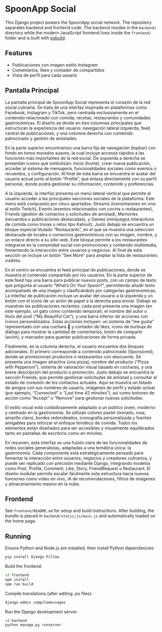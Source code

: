 # SpoonApp Social

This Django project powers the SpoonApp social network. The repository separates
backend and frontend code. The backend resides in the `backend/` directory while
the modern JavaScript frontend lives inside the `frontend/` folder and is built
with [esbuild](https://esbuild.github.io/).

## Features
* Publicaciones con imagen estilo Instagram
* Comentarios, likes y contador de compartidos
* Vista de perfil para cada usuario

## Pantalla Principal

La pantalla principal de SpoonApp Social representa el corazón de la red social culinaria. Se trata de una interfaz inspirada en plataformas como Facebook, Instagram y TikTok, pero centrada exclusivamente en el contenido relacionado con comida, recetas, restaurantes y comunidades gastronómicas. El diseño se divide en tres columnas principales que estructuran la experiencia del usuario: navegación lateral izquierda, feed central de publicaciones, y una columna derecha con contenido patrocinado y gestión de amistades.

En la parte superior encontramos una barra fija de navegación (topbar) con fondo en tonos morados suaves, la cual incluye accesos rápidos a las funciones más importantes de la red social. De izquierda a derecha se presentan iconos que simbolizan: inicio (home), crear nueva publicación, acceder al sistema de mensajería, funcionalidades sociales como eventos o recuerdos, y configuración. Al final de esta barra se encuentra el avatar del usuario actual junto al botón “Profile”, que enlaza directamente con su perfil personal, donde podrá gestionar su información, contenido y preferencias.

A la izquierda, la interfaz presenta un menú lateral vertical que permite al usuario acceder a las principales secciones sociales de la plataforma. Este menú está compuesto por cinco apartados: Streams (transmisiones en vivo al estilo Twitch), Events (eventos relacionados con cocina o restaurantes), Friends (gestión de contactos y solicitudes de amistad), Memories (recuerdos o publicaciones destacadas), y Games (minijuegos interactivos de comida como trivias o retos tipo Kahoot). Justo debajo se encuentra un bloque especial titulado “Restaurants”, en el que se muestra una selección destacada de locales o comercios gastronómicos con su imagen, nombre, y un enlace directo a su sitio web. Este bloque permite a los restaurantes integrarse en la comunidad social con promociones y contenido multimedia, fomentando la interacción entre usuarios y negocios. Al final de esta sección se incluye un botón “See More” para ampliar la lista de restaurantes visibles.

En el centro se encuentra el feed principal de publicaciones, donde se muestra el contenido compartido por los usuarios. En la parte superior de este feed hay una barra para publicar nuevos posts, con un campo de texto que pregunta al usuario “What’s On Your Spoon?”, permitiendo añadir texto acompañado de una imagen y clasificándolo por categorías gastronómicas. La interfaz de publicación incluye un avatar del usuario a la izquierda y un botón con el icono de un avión de papel a la derecha para enviar. Debajo se muestran las publicaciones recientes: cada post presenta una imagen (en este ejemplo, un gato como contenido temporal), el nombre del autor o título del post (“My Beautiful Cat”), y una barra inferior de acciones con iconos personalizados. Estas acciones incluyen: un sistema de “me gusta” representado con una cuchara 🥄 y contador de likes, icono de burbuja de diálogo para mostrar la cantidad de comentarios, botón de compartir (avión), y marcador para guardar publicaciones de forma privada.

Finalmente, en la columna derecha, el usuario encuentra dos bloques adicionales. El primero corresponde a contenido patrocinado (Sponsored), donde se promocionan productos o restaurantes con descuento. Se presenta una imagen atractiva (una pizza), nombre del producto (“Pizza with Pepperoni”), sistema de valoración visual basado en cucharas, y una breve descripción del producto o promoción. Justo debajo se encuentra la sección Friends, que permite gestionar solicitudes de amistad y consultar el estado de conexión de los contactos actuales. Aquí se muestra un listado de amigos con sus nombres de usuario, imágenes de perfil y estado actual (por ejemplo, “Connected” o “Last time 42 minutes”), así como botones de acción como “Accept” o “Remove” para gestionar nuevas solicitudes.

El estilo visual está cuidadosamente adaptado a un público joven, moderno y centrado en la gastronomía. Se utilizan colores pastel (morado, rosa, amarillo claro), bordes redondeados, iconografía personalizada y fuentes amigables para reforzar el enfoque temático de comida. Todos los elementos están diseñados para ser accesibles y visualmente equilibrados tanto en pantallas de escritorio como en móviles.

En resumen, esta interfaz es una fusión clara de las funcionalidades de redes sociales generalistas, adaptadas a una temática única: la gastronomía. Cada componente está estratégicamente pensado para fomentar la interacción entre usuarios, negocios y creadores culinarios, y puede ser replicado con precisión mediante Django, integrando modelos como Post, Profile, Comment, Like, Story, FriendRequest o Restaurant. El diseño modular permite escalar fácilmente esta estructura hacia nuevas funciones como video en vivo, IA de recomendaciones, filtros de imágenes y almacenamiento masivo en la nube.

## Frontend
See `frontend/README.md` for setup and build instructions. After building, the
bundle is placed in `backend/static/js/main.js` and automatically loaded on the home page.

## Running
Ensure Python and Node.js are installed, then install Python dependencies:

```bash
pip install Django Pillow
```

Build the frontend:

```bash
cd frontend
npm install
npm run build
```

Compile translations (after editing .po files):

```bash
django-admin compilemessages
```

Run the Django development server:

```bash
cd backend
python manage.py runserver
```
